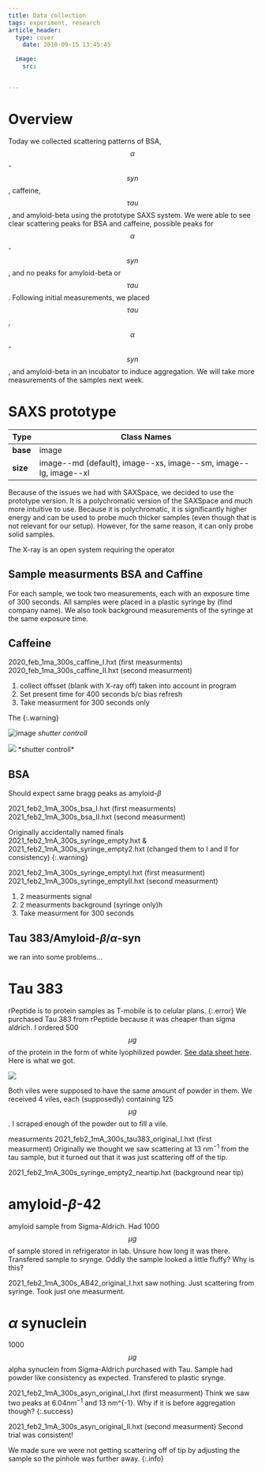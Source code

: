 ```yaml
---
title: Data collection
tags: experiment, research 
article_header:
  type: cover
    date: 2010-09-15 13:45:45

  image: 
    src: 


---
```

# Overview 
Today we collected scattering patterns of BSA, $$\alpha$$-$$syn$$, caffeine, $$\tau au$$, and amyloid-beta using the prototype SAXS system. We were able to see clear scattering peaks for BSA and caffeine, possible peaks for $$\alpha$$-$$syn$$, and no peaks for amyloid-beta or $$\tau au$$. Following initial measurements,  we placed $$\tau au$$, $$\alpha$$-$$syn$$, and amyloid-beta in an incubator to induce aggregation. We will take more measurements of the samples next week.

# SAXS prototype



| Type | Class Names |
| ---- | ---- |
| **base**  | image |
| **size**  | image\-\-md (default), image\-\-xs, image\-\-sm, image\-\-lg, image\-\-xl |

Because of the issues we had with SAXSpace, we decided to use the prototype version. It is a polychromatic version of the SAXSpace and much more intuitive to use. Because it is polychromatic, it is significantly higher energy and can be used to probe much thicker samples (even though that is not relevant for our setup). However, for the same reason, it can only probe solid samples. 

The X-ray is an open system requiring the operator 

## Sample measurments BSA and Caffine 
For each sample, we took two measurements, each with an exposure time of 300 seconds. All samples were placed in a plastic syringe by (find company name). We also took background measurements of the syringe at the same exposure time. 


## Caffeine
2020_feb_1ma_300s_caffine_I.hxt (first measurments)
2020_feb_1ma_300s_caffine_II.hxt (second measurment) 
<ol>
<li>collect offsset (blank with X-ray off) taken into account in program</li>
<li>Set present time for 400 seconds b/c bias refresh</li>
<li>Take measurment for 300 seconds only</li>
</ol>
The 
{:.warning}

![image](/files/dataacqusition.PNG)
*shutter controll*

<img class="image image--md" src="/files/shuttercontroll.JPG"/>
*shutter controll*





## BSA
Should expect same bragg peaks as amyloid-$\beta$ 

2021_feb2_1mA_300s_bsa_I.hxt (first measurments)
2021_feb2_1mA_300s_bsa_II.hxt (second measurment) 


Originally accidentally named finals 2021_feb2_1mA_300s_syringe_empty.hxt & 2021_feb2_1mA_300s_syringe_empty2.hxt (changed them to I and II for consistency) 
{:.warning}


2021_feb2_1mA_300s_syringe_emptyI.hxt (first measurment)
2021_feb2_1mA_300s_syringe_emptyII.hxt (second measurment)
<ol>
<li>2 measurments signal</li>
<li>2 measurments background (syringe only)h</li>
<li>Take measurment for 300 seconds </li>
</ol>


## Tau 383/Amyloid-$\beta$/$\alpha$-syn
we ran into some problems...


# Tau 383
rPeptide is to protein samples as T-mobile is to celular plans.
{:.error}
We purchased Tau 383 from rPeptide because it was cheaper than sigma aldrich. I ordered 500 $$\mu g$$ of the protein in the form of white lyophilized powder. [See data sheet here](https://www.rpeptide.com/_code/_dyn_images/products/data-sheet/T-1005-Tau-383-Revised.pdf).  Here is what we got. 

<img class="image image--md" src="/files/lies.png">




Both viles were supposed to have the same amount of powder in them. We received 4 viles, each (supposedly) containing 125 $$\mu g$$. I scraped enough of the powder out to fill a vile. 


measurments 
2021_feb2_1mA_300s_tau383_original_I.hxt (first measurment) 
Originally we thought we saw scattering at 13 nm$^{-1}$ from the tau sample, but it turned out that it was just scattering off of the tip. 


2021_feb2_1mA_300s_syringe_empty2_neartip.hxt (background near tip) 

#  amyloid-$\beta$-42
amyloid sample from Sigma-Aldrich. Had 1000 $$\mu g$$ of sample stored in refrigerator in lab. Unsure how long it was there. Transfered sample to srynge. Oddly the sample looked a little fluffy? Why is this? 

2021_feb2_1mA_300s_AB42_original_I.hxt
saw nothing. Just scattering from syringe. Took just one measurment. 

# $\alpha$ synuclein 
1000 $$\mu g$$ alpha synuclein from Sigma-Aldrich purchased with Tau. Sample had powder like consistency as expected. Transfered to plastic srynge.  

2021_feb2_1mA_300s_asyn_original_I.hxt (first measurment)
Think we saw two peaks at 6.04$nm^{-1}$ and 13 nm^{-1}. Why if it is before aggregation though?
{:.success}

2021_feb2_1mA_300s_asyn_original_II.hxt (second measurment) 
Second trial was consistent! 


We made sure we were not getting scattering off of tip by adjusting the sample so the pinhole was further away. 
{:.info} 
